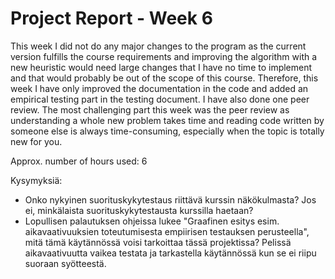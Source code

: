 # Project Report - Week 6

This week I did not do any major changes to the program as the current version fulfills the course requirements and improving the algorithm with a new heuristic would need large changes that I have no time to implement and that would probably be out of the scope of this course. Therefore, this week I have only improved the documentation in the code and added an empirical testing part in the testing document. I have also done one peer review. The most challenging part this week was the peer review as understanding a whole new problem takes time and reading code written by someone else is always time-consuming, especially when the topic is totally new for you.

Approx. number of hours used: 6

Kysymyksiä:
- Onko nykyinen suorituskykytestaus riittävä kurssin näkökulmasta? Jos ei, minkälaista suorituskykytestausta kurssilla haetaan?
- Lopullisen palautuksen ohjeissa lukee "Graafinen esitys esim. aikavaativuuksien toteutumisesta empiirisen testauksen perusteella", mitä tämä käytännössä voisi tarkoittaa tässä projektissa? Pelissä aikavaativuutta vaikea testata ja tarkastella käytännössä kun se ei riipu suoraan syötteestä.